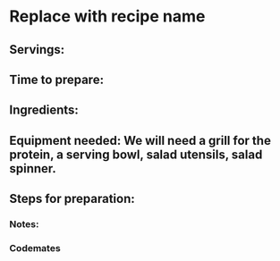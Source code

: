 # Replace with recipe name

## Servings: 

## Time to prepare: 

## Ingredients:


## Equipment needed: We will need a grill for the protein, a serving bowl, salad utensils, salad spinner. 


## Steps for preparation:



### Notes:



### Codemates #
